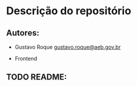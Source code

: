 # Descrição do repositório

## Autores:

- Gustavo Roque <gustavo.roque@aeb.gov.br>

- Frontend

## TODO README:
  
   
